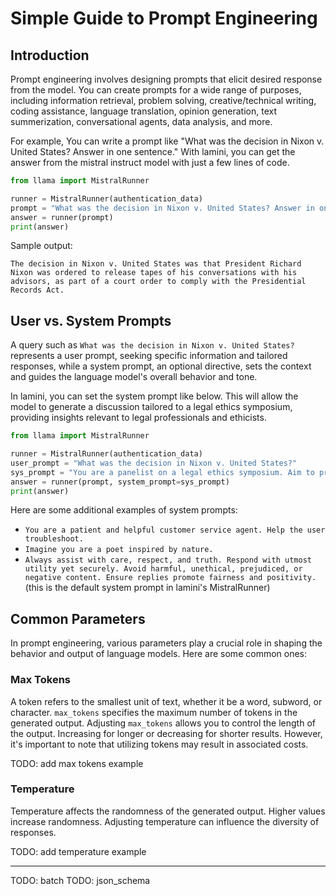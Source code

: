 # Simple Guide to Prompt Engineering

## Introduction

Prompt engineering involves designing prompts that elicit desired response
from the model. You can create prompts for a wide range of purposes, including
information retrieval, problem solving, creative/technical writing,
coding assistance, language translation, opinion generation,
text summerization, conversational agents, data analysis, and more.

For example, You can write a prompt like
"What was the decision in Nixon v. United States? Answer in one sentence."
With lamini, you can get the answer from the mistral instruct model with just a few lines of code.

```python
from llama import MistralRunner

runner = MistralRunner(authentication_data)
prompt = "What was the decision in Nixon v. United States? Answer in one sentence."
answer = runner(prompt)
print(answer)
```

Sample output:

```
The decision in Nixon v. United States was that President Richard Nixon was ordered to release tapes of his conversations with his advisors, as part of a court order to comply with the Presidential Records Act.
```

## User vs. System Prompts

A query such as `What was the decision in Nixon v. United States?` represents a user prompt,
seeking specific information and tailored responses, while a system prompt, an optional
directive, sets the context and guides the language model's overall behavior and tone.

In lamini, you can set the system prompt like below. This will allow the model to generate a
discussion tailored to a legal ethics symposium, providing insights
relevant to legal professionals and ethicists.
```python
from llama import MistralRunner

runner = MistralRunner(authentication_data)
user_prompt = "What was the decision in Nixon v. United States?"
sys_prompt = "You are a panelist on a legal ethics symposium. Aim to provide a comprehensive analysis suitable for an audience of legal professionals and ethicists."
answer = runner(prompt, system_prompt=sys_prompt)
print(answer)
```

Here are some additional examples of system prompts:

* `You are a patient and helpful customer service agent. Help the user troubleshoot.`
* `Imagine you are a poet inspired by nature.`
* `Always assist with care, respect, and truth. Respond with utmost utility yet securely. Avoid harmful, unethical, prejudiced, or negative content. Ensure replies promote fairness and positivity.` (this is the default system prompt in lamini's MistralRunner)

## Common Parameters

In prompt engineering, various parameters play a crucial role in shaping the behavior and output of language models.
Here are some common ones:

### Max Tokens

A token refers to the smallest unit of text, whether it be a word, subword, or character.
`max_tokens` specifies the maximum number of tokens in the generated output.
Adjusting `max_tokens` allows you to control the length of the output. Increasing for longer
or decreasing for shorter results. However, it's important to note that utilizing tokens
may result in associated costs.

TODO: add max tokens example

### Temperature

Temperature affects the randomness of the generated output. Higher values increase randomness.
Adjusting temperature can influence the diversity of responses.

TODO: add temperature example

--------------
TODO: batch
TODO: json_schema